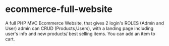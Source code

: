 # ecommerce-full-website
A full PHP MVC Ecommerce Website, that gives 2 login's ROLES (Admin and User) admin can CRUD (Products,Users), with a landing page including user's info and new products/ best selling items. You can add an item to cart.
